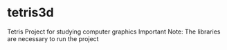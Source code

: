 # tetris3d
Tetris Project for studying computer graphics
Important Note: The libraries are necessary to run the project
